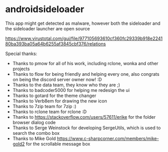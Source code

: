 # androidsideloader

This app might get detected as malware, however both the sideloader and the sideloader launcher are open source

https://www.virustotal.com/gui/file/977105693610cf360fc29339b918e224180ba393ba05a64b6255af3845cbf376/relations

Special thanks:
 - Thanks to pmow for all of his work, including rclone, wonka and other projects
 - Thanks to flow for being friendly and helping every one, also congrats on being the discord server owner now! :D
 - Thanks to the data team, they know who they are ;)
 - Thanks to badcoder5000 for helping me redesign the ui
 - Thanks to gotard for the theme changer
 - Thanks to Verb8em for drawing the new icon
 - Thanks to 7zip team for 7zip :)
 - Thanks to rclone team for rclone :D
 - Thanks to https://stackoverflow.com/users/57611/erike for the folder browser dialog code
 - Thanks to Serge Weinstock for developing SergeUtils, which is used to search the combo box
 - Thanks to Mike Gold https://www.c-sharpcorner.com/members/mike-gold2 for the scrollable message box
